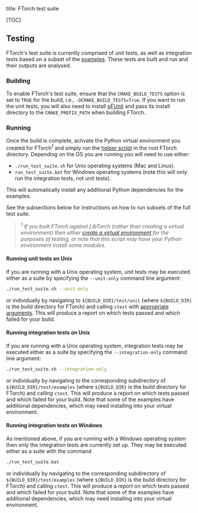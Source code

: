 title: FTorch test suite

[TOC]

## Testing

FTorch's test suite is currently comprised of unit tests, as well as integration
tests based on a subset of the [examples](examples.html). These tests are built
and run and their outputs are analysed.

### Building

To enable FTorch's test suite, ensure that the `CMAKE_BUILD_TESTS` option
is set to `TRUE` for the build,  i.e., `-DCMAKE_BUILD_TESTS=True`. If you want
to run the unit tests, you will also need to install
[pFUnit](https://github.com/Goddard-Fortran-Ecosystem/pFUnit) and pass its
install directory to the `CMAKE_PREFIX_PATH` when building FTorch.

### Running

Once the build is complete, activate the Python virtual environment you created
for FTorch<sup>1</sup> and simply run the
[helper script](https://github.com/Cambridge-ICCS/FTorch/blob/main/run_test_suite.sh)
in the root FTorch directory. Depending on the OS you are running you will need
to use either:

- `./run_test_suite.sh` for Unix operating systems (Mac and Linux).
- `run_test_suite.bat` for Windows operating systems (note this will only run
  the integration tests, not unit tests).

This will automatically install any additional Python dependencies for the
examples.

See the subsections below for instructions on how to run subsets of the full
test suite.

> <sup>1</sup> _If you built FTorch against LibTorch (rather than creating a
virtual environment) then either
[create a virtual environment](https://docs.python.org/3/library/venv.html) for
the purposes of testing, or note that this script may have your Python
environment install some modules._

#### Running unit tests on Unix

If you are running with a Unix operating system, unit tests may be
executed either as a suite by specifying the `--unit-only` command line
argument:
```sh
./run_test_suite.sh --unit-only
```
or individually by navigating to `${BUILD_DIR}/test/unit` (where `${BUILD_DIR}`
is the build directory for FTorch) and calling `ctest` with
[appropriate arguments](https://cmake.org/cmake/help/latest/manual/ctest.1.html).
This will produce a report on which tests passed and which failed for your
build.

#### Running integration tests on Unix

If you are running with a Unix operating system, integration tests may be
executed either as a suite by specifying the `--integration-only` command line
argument:
```sh
./run_test_suite.sh --integration-only
```
or individually by navigating to the corresponding subdirectory of
`${BUILD_DIR}/test/examples` (where `${BUILD_DIR}` is the build directory for
FTorch) and calling `ctest`. This will produce a report on which tests passed
and which failed for your build. Note that some of the examples have additional
dependencies, which may need installing into your virtual environment.

#### Running integration tests on Windows

As mentioned above, if you are running with a Windows operating system then
only the integration tests are currently set up. They may be executed either as
a suite with the command
```sh
./run_test_suite.bat
```
or individually by navigating to the corresponding subdirectory of
`${BUILD_DIR}/test/examples` (where `${BUILD_DIR}` is the build directory for
FTorch) and calling `ctest`. This will produce a report on which tests passed
and which failed for your build. Note that some of the examples have additional
dependencies, which may need installing into your virtual environment.
